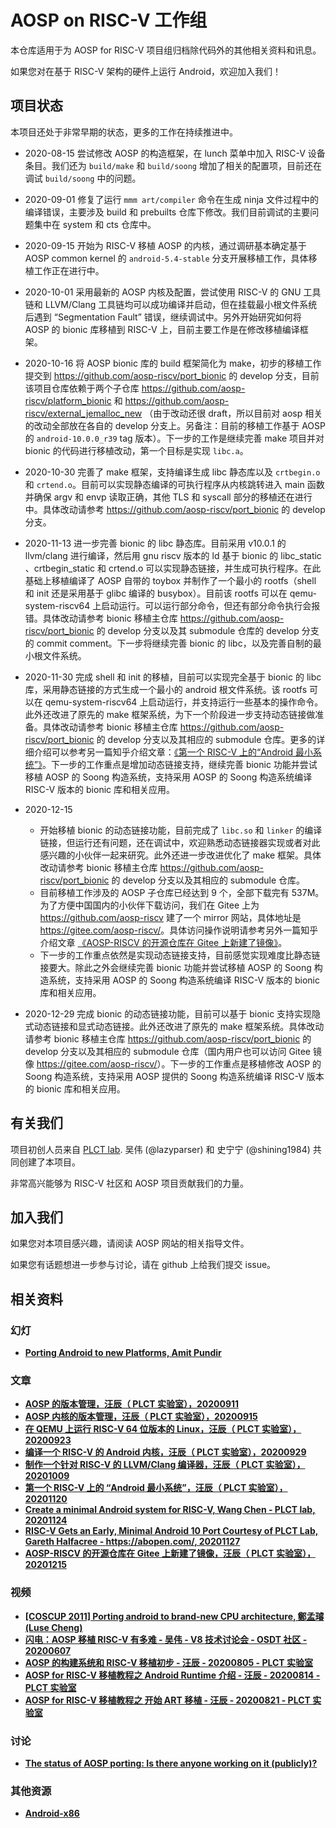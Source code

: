 # AOSP on RISC-V 工作组

本仓库适用于为 AOSP for RISC-V 项目组归档除代码外的其他相关资料和讯息。

如果您对在基于 RISC-V 架构的硬件上运行 Android，欢迎加入我们！

## 项目状态

本项目还处于非常早期的状态，更多的工作在持续推进中。

- 2020-08-15 尝试修改 AOSP 的构造框架，在 lunch 菜单中加入 RISC-V 设备条目。我们还为 `build/make` 和 `build/soong` 增加了相关的配置项，目前还在调试 `build/soong` 中的问题。

- 2020-09-01 修复了运行 `mmm art/compiler` 命令在生成 ninja 文件过程中的编译错误，主要涉及 build 和 prebuilts 仓库下修改。我们目前调试的主要问题集中在 system 和 cts 仓库中。

- 2020-09-15 开始为 RISC-V 移植 AOSP 的内核，通过调研基本确定基于 AOSP common kernel 的 `android-5.4-stable` 分支开展移植工作，具体移植工作正在进行中。

- 2020-10-01 采用最新的 AOSP 内核及配置，尝试使用 RISC-V 的 GNU 工具链和 LLVM/Clang 工具链均可以成功编译并启动，但在挂载最小根文件系统后遇到 “Segmentation Fault” 错误，继续调试中。另外开始研究如何将 AOSP 的 bionic 库移植到 RISC-V 上，目前主要工作是在修改移植编译框架。

- 2020-10-16 将 AOSP bionic 库的 build 框架简化为 make，初步的移植工作提交到 <https://github.com/aosp-riscv/port_bionic> 的 develop 分支，目前该项目仓库依赖于两个子仓库 <https://github.com/aosp-riscv/platform_bionic> 和 <https://github.com/aosp-riscv/external_jemalloc_new> （由于改动还很 draft，所以目前对 aosp 相关的改动全部放在各自的 develop 分支上。另备注：目前的移植工作基于 AOSP 的 `android-10.0.0_r39` tag 版本）。下一步的工作是继续完善 make 项目并对 bionic 的代码进行移植改动，第一个目标是实现 `libc.a`。

- 2020-10-30 完善了 make 框架，支持编译生成 libc 静态库以及 `crtbegin.o` 和 `crtend.o`。目前可以实现静态编译的可执行程序从内核跳转进入 main 函数并确保 argv 和 envp 读取正确，其他 TLS 和 syscall 部分的移植还在进行中。具体改动请参考 <https://github.com/aosp-riscv/port_bionic> 的 develop 分支。

- 2020-11-13 进一步完善 bionic 的 libc 静态库。目前采用 v10.0.1 的 llvm/clang 进行编译，然后用 gnu riscv 版本的 ld 基于 bionic 的 libc_static 、crtbegin_static 和 crtend.o 可以实现静态链接，并生成可执行程序。在此基础上移植编译了 AOSP 自带的 toybox 并制作了一个最小的 rootfs（shell 和 init 还是采用基于 glibc 编译的 busybox）。目前该 rootfs 可以在 qemu-system-riscv64 上启动运行。可以运行部分命令，但还有部分命令执行会报错。具体改动请参考 bionic 移植主仓库 <https://github.com/aosp-riscv/port_bionic> 的 develop 分支以及其 submodule 仓库的 develop 分支的 commit comment。下一步将继续完善 bionic 的 libc，以及完善自制的最小根文件系统。

- 2020-11-30 完成 shell 和 init 的移植，目前可以实现完全基于 bionic 的 libc 库，采用静态链接的方式生成一个最小的 android 根文件系统。该 rootfs 可以在 qemu-system-riscv64 上启动运行，并支持运行一些基本的操作命令。此外还改进了原先的 make 框架系统，为下一个阶段进一步支持动态链接做准备。具体改动请参考 bionic 移植主仓库 <https://github.com/aosp-riscv/port_bionic> 的 develop 分支以及其相应的 submodule 仓库。更多的详细介绍可以参考另一篇知乎介绍文章：[《第一个 RISC-V 上的“Android 最小系统”》](https://zhuanlan.zhihu.com/p/302870095)。下一步的工作重点是增加动态链接支持，继续完善 bionic 功能并尝试移植 AOSP 的 Soong 构造系统，支持采用 AOSP 的 Soong 构造系统编译 RISC-V 版本的 bionic 库和相关应用。

- 2020-12-15 
    - 开始移植 bionic 的动态链接功能，目前完成了 `libc.so` 和 `linker` 的编译链接，但运行还有问题，还在调试中，欢迎熟悉动态链接器实现或者对此感兴趣的小伙伴一起来研究。此外还进一步改进优化了 make 框架。具体改动请参考 bionic 移植主仓库 <https://github.com/aosp-riscv/port_bionic> 的 develop 分支以及其相应的 submodule 仓库。
    - 目前移植工作涉及的 AOSP 子仓库已经达到 9 个，全部下载完有 537M。为了方便中国国内的小伙伴下载访问，我们在 Gitee 上为 <https://github.com/aosp-riscv> 建了一个 mirror 网站，具体地址是 <https://gitee.com/aosp-riscv/>。具体访问操作说明请参考另外一篇知乎介绍文章 [《AOSP-RISCV 的开源仓库在 Gitee 上新建了镜像》](https://zhuanlan.zhihu.com/p/337032693)。
    - 下一步的工作重点依然是实现动态链接支持，目前感觉实现难度比静态链接要大。除此之外会继续完善 bionic 功能并尝试移植 AOSP 的 Soong 构造系统，支持采用 AOSP 的 Soong 构造系统编译 RISC-V 版本的 bionic 库和相关应用。

- 2020-12-29 完成 bionic 的动态链接功能，目前可以基于 bionic 支持实现隐式动态链接和显式动态链接。此外还改进了原先的 make 框架系统。具体改动请参考 bionic 移植主仓库 <https://github.com/aosp-riscv/port_bionic> 的 develop 分支以及其相应的 submodule 仓库（国内用户也可以访问 Gitee 镜像 <https://gitee.com/aosp-riscv/>）。下一步的工作重点是移植修改 AOSP 的 Soong 构造系统，支持采用 AOSP 提供的 Soong 构造系统编译 RISC-V 版本的 bionic 库和相关应用。

## 有关我们

项目初创人员来自 [PLCT lab](https://github.com/isrc-cas/).
吴伟 (@lazyparser) 和 史宁宁 (@shining1984) 共同创建了本项目。

非常高兴能够为 RISC-V 社区和 AOSP 项目贡献我们的力量。

## 加入我们

如果您对本项目感兴趣，请阅读 AOSP 网站的相关指导文件。

如果您有话题想进一步参与讨论，请在 github 上给我们提交 issue。

## 相关资料

### 幻灯

- [**Porting Android to new Platforms, Amit Pundir**](https://www.slideshare.net/linaroorg/porting-android-tonewplatforms)

### 文章

- [**AOSP 的版本管理，汪辰（ PLCT 实验室），20200911**](https://zhuanlan.zhihu.com/p/234390474)
- [**AOSP 内核的版本管理，汪辰（ PLCT 实验室），20200915**](https://zhuanlan.zhihu.com/p/245131105)
- [**在 QEMU 上运行 RISC-V 64 位版本的 Linux，汪辰（ PLCT 实验室），20200923**](https://zhuanlan.zhihu.com/p/258394849)
- [**编译一个 RISC-V 的 Android 内核，汪辰（ PLCT 实验室），20200929**](https://zhuanlan.zhihu.com/p/260356339)
- [**制作一个针对 RISC-V 的 LLVM/Clang 编译器，汪辰（ PLCT 实验室），20201009**](https://zhuanlan.zhihu.com/p/263550372)
- [**第一个 RISC-V 上的 “Android 最小系统”，汪辰（ PLCT 实验室），20201120**](https://zhuanlan.zhihu.com/p/302870095)
- [**Create a minimal Android system for RISC-V, Wang Chen - PLCT lab, 20201124**](https://plctlab.github.io/aosp/create-a-minimal-android-system-for-riscv.html)
- [**RISC-V Gets an Early, Minimal Android 10 Port Courtesy of PLCT Lab, Gareth Halfacree - https://abopen.com/, 20201127**](https://abopen.com/news/risc-v-gets-an-early-minimal-android-10-port-courtesy-of-plct-lab/)
- [**AOSP-RISCV 的开源仓库在 Gitee 上新建了镜像，汪辰（ PLCT 实验室），20201215**](https://zhuanlan.zhihu.com/p/337032693)

### 视频

- [**[COSCUP 2011] Porting android to brand-new CPU architecture, 鄭孟璿 (Luse Cheng)**](https://www.youtube.com/watch?v=li6PqLn4Bl4)
- [**闪电：AOSP 移植 RISC-V 有多难 - 吴伟 - V8 技术讨论会 - OSDT 社区 - 20200607**](https://www.bilibili.com/video/BV1wC4y1a7Za)
- [**AOSP 的构建系统和 RISC-V 移植初步 - 汪辰 - 20200805 - PLCT 实验室**](https://www.bilibili.com/video/BV1PA411Y7mz)
- [**AOSP for RISC-V 移植教程之 Android Runtime 介绍 - 汪辰 - 20200814 - PLCT 实验室**](https://www.bilibili.com/video/BV1wC4y1t7Xa)
- [**AOSP for RISC-V 移植教程之 开始 ART 移植 - 汪辰 - 20200821 - PLCT 实验室**](https://www.bilibili.com/video/BV1JK411M7e5)

### 讨论

- [**The status of AOSP porting: Is there anyone working on it (publicly)?**](https://groups.google.com/a/groups.riscv.org/g/sw-dev/c/u9iP7A2Wkc8)

### 其他资源

- [**Android-x86**](https://www.android-x86.org/)
